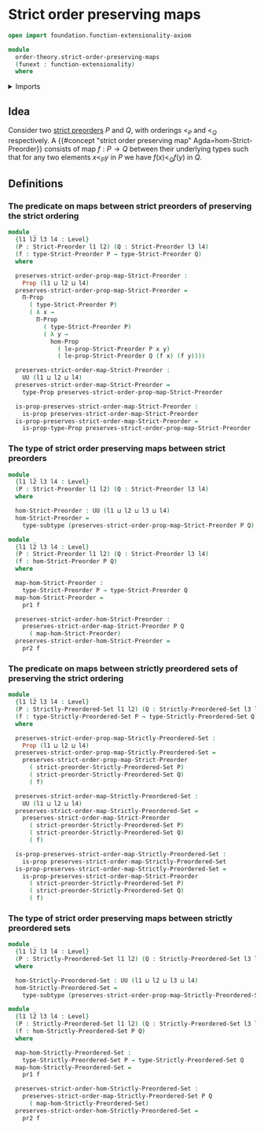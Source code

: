 # Strict order preserving maps

```agda
open import foundation.function-extensionality-axiom

module
  order-theory.strict-order-preserving-maps
  (funext : function-extensionality)
  where
```

<details><summary>Imports</summary>

```agda
open import foundation.binary-relations funext
open import foundation.dependent-pair-types
open import foundation.propositions funext
open import foundation.subtypes funext
open import foundation.universe-levels

open import order-theory.strict-preorders funext
open import order-theory.strictly-preordered-sets funext
```

</details>

## Idea

Consider two [strict preorders](order-theory.strict-preorders.md) $P$ and $Q$,
with orderings $<_P$ and $<_Q$ respectively. A
{{#concept "strict order preserving map" Agda=hom-Strict-Preorder}} consists of
map $f : P → Q$ between their underlying types such that for any two elements
$x<_P y$ in $P$ we have $f(x)<_Q f(y)$ in $Q$.

## Definitions

### The predicate on maps between strict preorders of preserving the strict ordering

```agda
module _
  {l1 l2 l3 l4 : Level}
  (P : Strict-Preorder l1 l2) (Q : Strict-Preorder l3 l4)
  (f : type-Strict-Preorder P → type-Strict-Preorder Q)
  where

  preserves-strict-order-prop-map-Strict-Preorder :
    Prop (l1 ⊔ l2 ⊔ l4)
  preserves-strict-order-prop-map-Strict-Preorder =
    Π-Prop
      ( type-Strict-Preorder P)
      ( λ x →
        Π-Prop
          ( type-Strict-Preorder P)
          ( λ y →
            hom-Prop
              ( le-prop-Strict-Preorder P x y)
              ( le-prop-Strict-Preorder Q (f x) (f y))))

  preserves-strict-order-map-Strict-Preorder :
    UU (l1 ⊔ l2 ⊔ l4)
  preserves-strict-order-map-Strict-Preorder =
    type-Prop preserves-strict-order-prop-map-Strict-Preorder

  is-prop-preserves-strict-order-map-Strict-Preorder :
    is-prop preserves-strict-order-map-Strict-Preorder
  is-prop-preserves-strict-order-map-Strict-Preorder =
    is-prop-type-Prop preserves-strict-order-prop-map-Strict-Preorder
```

### The type of strict order preserving maps between strict preorders

```agda
module _
  {l1 l2 l3 l4 : Level}
  (P : Strict-Preorder l1 l2) (Q : Strict-Preorder l3 l4)
  where

  hom-Strict-Preorder : UU (l1 ⊔ l2 ⊔ l3 ⊔ l4)
  hom-Strict-Preorder =
    type-subtype (preserves-strict-order-prop-map-Strict-Preorder P Q)

module _
  {l1 l2 l3 l4 : Level}
  (P : Strict-Preorder l1 l2) (Q : Strict-Preorder l3 l4)
  (f : hom-Strict-Preorder P Q)
  where

  map-hom-Strict-Preorder :
    type-Strict-Preorder P → type-Strict-Preorder Q
  map-hom-Strict-Preorder =
    pr1 f

  preserves-strict-order-hom-Strict-Preorder :
    preserves-strict-order-map-Strict-Preorder P Q
      ( map-hom-Strict-Preorder)
  preserves-strict-order-hom-Strict-Preorder =
    pr2 f
```

### The predicate on maps between strictly preordered sets of preserving the strict ordering

```agda
module _
  {l1 l2 l3 l4 : Level}
  (P : Strictly-Preordered-Set l1 l2) (Q : Strictly-Preordered-Set l3 l4)
  (f : type-Strictly-Preordered-Set P → type-Strictly-Preordered-Set Q)
  where

  preserves-strict-order-prop-map-Strictly-Preordered-Set :
    Prop (l1 ⊔ l2 ⊔ l4)
  preserves-strict-order-prop-map-Strictly-Preordered-Set =
    preserves-strict-order-prop-map-Strict-Preorder
      ( strict-preorder-Strictly-Preordered-Set P)
      ( strict-preorder-Strictly-Preordered-Set Q)
      ( f)

  preserves-strict-order-map-Strictly-Preordered-Set :
    UU (l1 ⊔ l2 ⊔ l4)
  preserves-strict-order-map-Strictly-Preordered-Set =
    preserves-strict-order-map-Strict-Preorder
      ( strict-preorder-Strictly-Preordered-Set P)
      ( strict-preorder-Strictly-Preordered-Set Q)
      ( f)

  is-prop-preserves-strict-order-map-Strictly-Preordered-Set :
    is-prop preserves-strict-order-map-Strictly-Preordered-Set
  is-prop-preserves-strict-order-map-Strictly-Preordered-Set =
    is-prop-preserves-strict-order-map-Strict-Preorder
      ( strict-preorder-Strictly-Preordered-Set P)
      ( strict-preorder-Strictly-Preordered-Set Q)
      ( f)
```

### The type of strict order preserving maps between strictly preordered sets

```agda
module _
  {l1 l2 l3 l4 : Level}
  (P : Strictly-Preordered-Set l1 l2) (Q : Strictly-Preordered-Set l3 l4)
  where

  hom-Strictly-Preordered-Set : UU (l1 ⊔ l2 ⊔ l3 ⊔ l4)
  hom-Strictly-Preordered-Set =
    type-subtype (preserves-strict-order-prop-map-Strictly-Preordered-Set P Q)

module _
  {l1 l2 l3 l4 : Level}
  (P : Strictly-Preordered-Set l1 l2) (Q : Strictly-Preordered-Set l3 l4)
  (f : hom-Strictly-Preordered-Set P Q)
  where

  map-hom-Strictly-Preordered-Set :
    type-Strictly-Preordered-Set P → type-Strictly-Preordered-Set Q
  map-hom-Strictly-Preordered-Set =
    pr1 f

  preserves-strict-order-hom-Strictly-Preordered-Set :
    preserves-strict-order-map-Strictly-Preordered-Set P Q
      ( map-hom-Strictly-Preordered-Set)
  preserves-strict-order-hom-Strictly-Preordered-Set =
    pr2 f
```
